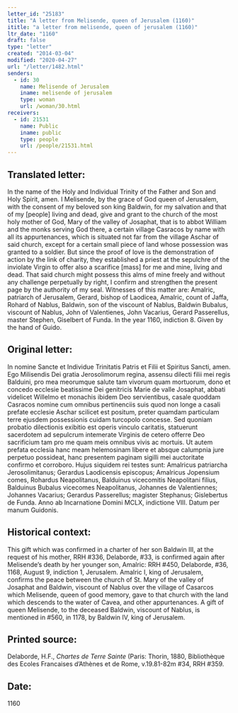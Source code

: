 ```yaml
---
letter_id: "25183"
title: "A letter from Melisende, queen of Jerusalem (1160)"
ititle: "a letter from melisende, queen of jerusalem (1160)"
ltr_date: "1160"
draft: false
type: "letter"
created: "2014-03-04"
modified: "2020-04-27"
url: "/letter/1482.html"
senders:
  - id: 30
    name: Melisende of Jerusalem
    iname: melisende of jerusalem
    type: woman
    url: /woman/30.html
receivers:
  - id: 21531
    name: Public
    iname: public
    type: people
    url: /people/21531.html
---
```

<h2> Translated letter:</h2>In the name of the Holy and Individual Trinity of the Father and Son and Holy Spirit, amen.  I Melisende, by the grace of God queen of Jerusalem, with the consent of my beloved son king Baldwin, for my salvation and that of my [people] living and dead, give and grant to the church of the most holy mother of God, Mary of the valley of Josaphat, that is to abbot William and the monks serving God there, a certain village Casracos by name with all its appurtenances, which is situated not far from the village Aschar of said church, except for a certain small piece of land whose possession was granted to a soldier.  But since the proof of love is the demonstration of action by the link of charity, they established a priest at the sepulchre of the inviolate Virgin to offer also a scarifice [mass] for me and mine, living and dead.  That said church might possess this alms of mine freely and without any challenge perpetually by right, I confirm and strengthen the present page by the authority of my seal.  Witnesses of this matter are:  Amalric, patriarch of Jerusalem, Gerard, bishop of Laodicea, Amalric, count of Jaffa, Rohard of Nablus, Baldwin, son of the viscount of Nablus, Baldwin Bubalus, viscount of Nablus, John of Valentienes, John Vacarius, Gerard Passerellus, master Stephen, Giselbert of Funda.  In the year 1160, indiction 8.  Given by the hand of Guido.





<h2 class="mt-4"> Original letter:</h2>In nomine Sancte et Individue Trinitatis Patris et Filii et Spiritus Sancti, amen. Ego Milisendis Dei gratia Jerosolimorum regina, assensu dilecti filii mei regis Balduini, pro mea meorumque salute tam vivorum quam mortuorum, dono et concedo ecclesie beatissime Dei genitricis Marie de valle Josaphat, abbati videlicet Willelmo et monachis ibidem Deo servientibus, casale quoddam Casracos nomine cum omnibus pertinenciis suis quod non longe a casali prefate ecclesie Aschar scilicet est positum, preter quamdam particulam terre ejusdem possessionis cuidam turcopolo concesse. Sed quoniam probatio dilectionis exibitio est operis vinculo caritatis, statuerunt sacerdotem ad sepulcrum intemerate Virginis de cetero offerre Deo sacrificium tam pro me quam meis omnibus vivis ac mortuis. Ut autem prefata ecclesia hanc meam helemosinam libere et absque calumpnia jure perpetuo possideat, hanc presentem paginam sigilli mei auctoritate confirmo et corroboro. Hujus siquidem rei testes sunt: Amalricus patriarcha Jerosolimitanus; Gerardus Laodicensis episcopus; Amalricus Jopensium comes, Rohardus Neapolitanus, Balduinus vicecomitis Neapolitani filius, Balduinus Bubalus vicecomes Neapolitanus, Johannes de Valentiennes; Johannes Vacarius; Gerardus Passerellus; magister Stephanus; Gislebertus de Funda.  Anno ab Incarnatione Domini MCLX, indictione VIII.  Datum per manum Guidonis.








<h2 class="mt-4"> Historical context:</h2>This gift which was confirmed in a charter of her son Baldwin III, at the request of his mother, RRH #336, Delaborde, #33, is confirmed again after Melisende’s death by her younger son, Amalric: RRH #450, Delaborde, #36, 1168, August 9, indiction 1, Jerusalem.  Amalric I, king of Jerusalem, confirms the peace between the church of St. Mary of the valley of Josaphat and Baldwin, viscount of Nablus over the village of Casarcos which Melisende, queen of good memory, gave to that church with the land which descends to the water of Cavea, and other appurtenances.  A gift of queen Melisende, to the deceased Baldwin, viscount of Nablus, is mentioned in #560, in 1178, by Baldwin IV, king of Jerusalem.
<h2 class="mt-4"> Printed source:</h2><p>Delaborde, H.F., <em>Chartes de Terre Sainte</em> (Paris: Thorin, 1880, Bibliothèque des Ecoles Francaises d’Athènes et de Rome, v.19.81-82m #34, RRH #359.</p><h2 class="mt-4"> Date:</h2>1160